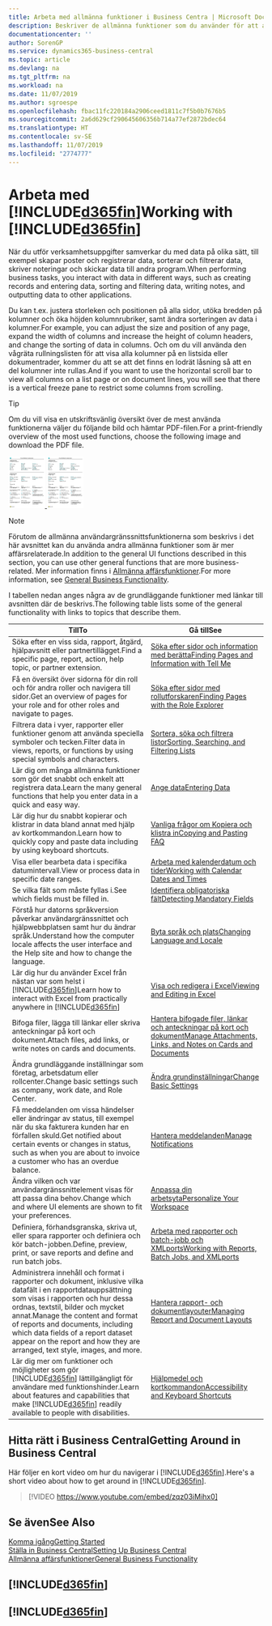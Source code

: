 ```yaml
---
title: Arbeta med allmänna funktioner i Business Centra | Microsoft Docs
description: Beskriver de allmänna funktioner som du använder för att arbeta med data i Business Central, till exempel för att ange värden, sortera data och ändra vyer.
documentationcenter: ''
author: SorenGP
ms.service: dynamics365-business-central
ms.topic: article
ms.devlang: na
ms.tgt_pltfrm: na
ms.workload: na
ms.date: 11/07/2019
ms.author: sgroespe
ms.openlocfilehash: fbac11fc220184a2906ceed1811c7f5b0b7676b5
ms.sourcegitcommit: 2a6d629cf290645606356b714a77ef2872bdec64
ms.translationtype: HT
ms.contentlocale: sv-SE
ms.lasthandoff: 11/07/2019
ms.locfileid: "2774777"
---
```

# <a name="working-with-included365finincludesd365fin_mdmd"></a><span data-ttu-id="38f88-103">Arbeta med [!INCLUDE[d365fin](includes/d365fin_md.md)]</span><span class="sxs-lookup"><span data-stu-id="38f88-103">Working with [!INCLUDE[d365fin](includes/d365fin_md.md)]</span></span>
<span data-ttu-id="38f88-104">När du utför verksamhetsuppgifter samverkar du med data på olika sätt, till exempel skapar poster och registrerar data, sorterar och filtrerar data, skriver noteringar och skickar data till andra program.</span><span class="sxs-lookup"><span data-stu-id="38f88-104">When performing business tasks, you interact with data in different ways, such as creating records and entering data, sorting and filtering data, writing notes, and outputting data to other applications.</span></span>

<span data-ttu-id="38f88-105">Du kan t.ex. justera storleken och positionen på alla sidor, utöka bredden på kolumner och öka höjden kolumnrubriker, samt ändra sorteringen av data i kolumner.</span><span class="sxs-lookup"><span data-stu-id="38f88-105">For example, you can adjust the size and position of any page, expand the width of columns and increase the height of column headers, and change the sorting of data in columns.</span></span> <span data-ttu-id="38f88-106">Och om du vill använda den vågräta rullningslisten för att visa alla kolumner på en listsida eller dokumentrader, kommer du att se att det finns en lodrät låsning så att en del kolumner inte rullas.</span><span class="sxs-lookup"><span data-stu-id="38f88-106">And if you want to use the horizontal scroll bar to view all columns on a list page or on document lines, you will see that there is a vertical freeze pane to restrict some columns from scrolling.</span></span>

> [!TIP]
> <span data-ttu-id="38f88-107">Om du vill visa en utskriftsvänlig översikt över de mest använda funktionerna väljer du följande bild och hämtar PDF-filen.</span><span class="sxs-lookup"><span data-stu-id="38f88-107">For a print-friendly overview of the most used functions, choose the following image and download the PDF file.</span></span>
>
> <span data-ttu-id="38f88-108">[ ![](media/cheat_sheet_inline.png) ](media/cheat_sheet.pdf)</span><span class="sxs-lookup"><span data-stu-id="38f88-108">[ ![](media/cheat_sheet_inline.png) ](media/cheat_sheet.pdf)</span></span>

> [!NOTE]
> <span data-ttu-id="38f88-109">Förutom de allmänna användargränssnittsfunktionerna som beskrivs i det här avsnittet kan du använda andra allmänna funktioner som är mer affärsrelaterade.</span><span class="sxs-lookup"><span data-stu-id="38f88-109">In addition to the general UI functions described in this section, you can use other general functions that are more business-related.</span></span> <span data-ttu-id="38f88-110">Mer information finns i [Allmänna affärsfunktioner](ui-across-business-areas.md).</span><span class="sxs-lookup"><span data-stu-id="38f88-110">For more information, see [General Business Functionality](ui-across-business-areas.md).</span></span>

<span data-ttu-id="38f88-111">I tabellen nedan anges några av de grundläggande funktioner med länkar till avsnitten där de beskrivs.</span><span class="sxs-lookup"><span data-stu-id="38f88-111">The following table lists some of the general functionality with links to topics that describe them.</span></span>

| <span data-ttu-id="38f88-112">Till</span><span class="sxs-lookup"><span data-stu-id="38f88-112">To</span></span> | <span data-ttu-id="38f88-113">Gå till</span><span class="sxs-lookup"><span data-stu-id="38f88-113">See</span></span> |
| --- | --- |
|<span data-ttu-id="38f88-114">Söka efter en viss sida, rapport, åtgärd, hjälpavsnitt eller partnertillägget.</span><span class="sxs-lookup"><span data-stu-id="38f88-114">Find a specific page, report, action, help topic, or partner extension.</span></span> |[<span data-ttu-id="38f88-115">Söka efter sidor och information med berätta</span><span class="sxs-lookup"><span data-stu-id="38f88-115">Finding Pages and Information with Tell Me</span></span>](ui-search.md) |
|<span data-ttu-id="38f88-116">Få en översikt över sidorna för din roll och för andra roller och navigera till sidor.</span><span class="sxs-lookup"><span data-stu-id="38f88-116">Get an overview of pages for your role and for other roles and navigate to pages.</span></span>|[<span data-ttu-id="38f88-117">Söka efter sidor med rollutforskaren</span><span class="sxs-lookup"><span data-stu-id="38f88-117">Finding Pages with the Role Explorer</span></span>](ui-role-explorer.md)|
| <span data-ttu-id="38f88-118">Filtrera data i vyer, rapporter eller funktioner genom att använda speciella symboler och tecken.</span><span class="sxs-lookup"><span data-stu-id="38f88-118">Filter data in views, reports, or functions by using special symbols and characters.</span></span> |[<span data-ttu-id="38f88-119">Sortera, söka och filtrera listor</span><span class="sxs-lookup"><span data-stu-id="38f88-119">Sorting, Searching, and Filtering Lists</span></span>](ui-enter-criteria-filters.md) |
|<span data-ttu-id="38f88-120">Lär dig om många allmänna funktioner som gör det snabbt och enkelt att registrera data.</span><span class="sxs-lookup"><span data-stu-id="38f88-120">Learn the many general functions that help you enter data in a quick and easy way.</span></span>|[<span data-ttu-id="38f88-121">Ange data</span><span class="sxs-lookup"><span data-stu-id="38f88-121">Entering Data</span></span>](ui-enter-data.md)|
|<span data-ttu-id="38f88-122">Lär dig hur du snabbt kopierar och klistrar in data bland annat med hjälp av kortkommandon.</span><span class="sxs-lookup"><span data-stu-id="38f88-122">Learn how to quickly copy and paste data including by using keyboard shortcuts.</span></span>|[<span data-ttu-id="38f88-123">Vanliga frågor om Kopiera och klistra in</span><span class="sxs-lookup"><span data-stu-id="38f88-123">Copying and Pasting FAQ</span></span>](ui-copy-paste.md)|
| <span data-ttu-id="38f88-124">Visa eller bearbeta data i specifika datumintervall.</span><span class="sxs-lookup"><span data-stu-id="38f88-124">View or process data in specific date ranges.</span></span> |[<span data-ttu-id="38f88-125">Arbeta med kalenderdatum och tider</span><span class="sxs-lookup"><span data-stu-id="38f88-125">Working with Calendar Dates and Times</span></span>](ui-enter-date-ranges.md) |
| <span data-ttu-id="38f88-126">Se vilka fält som måste fyllas i.</span><span class="sxs-lookup"><span data-stu-id="38f88-126">See which fields must be filled in.</span></span> |[<span data-ttu-id="38f88-127">Identifiera obligatoriska fält</span><span class="sxs-lookup"><span data-stu-id="38f88-127">Detecting Mandatory Fields</span></span>](ui-mandatory-fields.md) |
|<span data-ttu-id="38f88-128">Förstå hur datorns språkversion påverkar användargränssnittet och hjälpwebbplatsen samt hur du ändrar språk.</span><span class="sxs-lookup"><span data-stu-id="38f88-128">Understand how the computer locale affects the user interface and the Help site and how to change the language.</span></span>|[<span data-ttu-id="38f88-129">Byta språk och plats</span><span class="sxs-lookup"><span data-stu-id="38f88-129">Changing Language and Locale</span></span>](about-locale-language.md)|
|<span data-ttu-id="38f88-130">Lär dig hur du använder Excel från nästan var som helst i [!INCLUDE[d365fin](includes/d365fin_md.md)]</span><span class="sxs-lookup"><span data-stu-id="38f88-130">Learn how to interact with Excel from practically anywhere in [!INCLUDE[d365fin](includes/d365fin_md.md)]</span></span>|[<span data-ttu-id="38f88-131">Visa och redigera i Excel</span><span class="sxs-lookup"><span data-stu-id="38f88-131">Viewing and Editing in Excel</span></span>](across-work-with-excel.md)|
|<span data-ttu-id="38f88-132">Bifoga filer, lägga till länkar eller skriva anteckningar på kort och dokument.</span><span class="sxs-lookup"><span data-stu-id="38f88-132">Attach files, add links, or write notes on cards and documents.</span></span>|[<span data-ttu-id="38f88-133">Hantera bifogade filer, länkar och anteckningar på kort och dokument</span><span class="sxs-lookup"><span data-stu-id="38f88-133">Manage Attachments, Links, and Notes on Cards and Documents</span></span>](ui-how-add-link-to-record.md)|
| <span data-ttu-id="38f88-134">Ändra grundläggande inställningar som företag, arbetsdatum eller rollcenter.</span><span class="sxs-lookup"><span data-stu-id="38f88-134">Change basic settings such as company, work date, and Role Center.</span></span> |[<span data-ttu-id="38f88-135">Ändra grundinställningar</span><span class="sxs-lookup"><span data-stu-id="38f88-135">Change Basic Settings</span></span>](ui-change-basic-settings.md) |
|<span data-ttu-id="38f88-136">Få meddelanden om vissa händelser eller ändringar av status, till exempel när du ska fakturera kunden har en förfallen skuld.</span><span class="sxs-lookup"><span data-stu-id="38f88-136">Get notified about certain events or changes in status, such as when you are about to invoice a customer who has an overdue balance.</span></span>|[<span data-ttu-id="38f88-137">Hantera meddelanden</span><span class="sxs-lookup"><span data-stu-id="38f88-137">Manage Notifications</span></span>](ui-smart-notifications.md)|
| <span data-ttu-id="38f88-138">Ändra vilken och var användargränssnittelement visas för att passa dina behov.</span><span class="sxs-lookup"><span data-stu-id="38f88-138">Change which and where UI elements are shown to fit your preferences.</span></span>|[<span data-ttu-id="38f88-139">Anpassa din arbetsyta</span><span class="sxs-lookup"><span data-stu-id="38f88-139">Personalize Your Workspace</span></span>](ui-personalization-user.md) |
|<span data-ttu-id="38f88-140">Definiera, förhandsgranska, skriva ut, eller spara rapporter och definiera och kör batch-jobben.</span><span class="sxs-lookup"><span data-stu-id="38f88-140">Define, preview, print, or save reports and define and run batch jobs.</span></span>|[<span data-ttu-id="38f88-141">Arbeta med rapporter och batch-jobb och XMLports</span><span class="sxs-lookup"><span data-stu-id="38f88-141">Working with Reports, Batch Jobs, and XMLports</span></span>](ui-work-report.md)|
| <span data-ttu-id="38f88-142">Administrera innehåll och format i rapporter och dokument, inklusive vilka datafält i en rapportdatauppsättning som visas i rapporten och hur dessa ordnas, textstil, bilder och mycket annat.</span><span class="sxs-lookup"><span data-stu-id="38f88-142">Manage the content and format of reports and documents, including which data fields of a report dataset appear on the report and how they are arranged, text style, images, and more.</span></span>|[<span data-ttu-id="38f88-143">Hantera rapport- och dokumentlayouter</span><span class="sxs-lookup"><span data-stu-id="38f88-143">Managing Report and Document Layouts</span></span>](ui-manage-report-layouts.md) |
|<span data-ttu-id="38f88-144">Lär dig mer om funktioner och möjligheter som gör [!INCLUDE[d365fin](includes/d365fin_md.md)] lättillgängligt för användare med funktionshinder.</span><span class="sxs-lookup"><span data-stu-id="38f88-144">Learn about features and capabilities that make [!INCLUDE[d365fin](includes/d365fin_md.md)] readily available to people with disabilities.</span></span>|[<span data-ttu-id="38f88-145">Hjälpmedel och kortkommandon</span><span class="sxs-lookup"><span data-stu-id="38f88-145">Accessibility and Keyboard Shortcuts</span></span>](ui-accessibility.md)|

## <a name="getting-around-in-business-central"></a><span data-ttu-id="38f88-146">Hitta rätt i Business Central</span><span class="sxs-lookup"><span data-stu-id="38f88-146">Getting Around in Business Central</span></span>
<span data-ttu-id="38f88-147">Här följer en kort video om hur du navigerar i [!INCLUDE[d365fin](includes/d365fin_md.md)].</span><span class="sxs-lookup"><span data-stu-id="38f88-147">Here's a short video about how to get around in [!INCLUDE[d365fin](includes/d365fin_md.md)].</span></span>

> [!VIDEO https://www.youtube.com/embed/zqz03iMihx0]

## <a name="see-also"></a><span data-ttu-id="38f88-148">Se även</span><span class="sxs-lookup"><span data-stu-id="38f88-148">See Also</span></span>
[<span data-ttu-id="38f88-149">Komma igång</span><span class="sxs-lookup"><span data-stu-id="38f88-149">Getting Started</span></span>](product-get-started.md)  
[<span data-ttu-id="38f88-150">Ställa in Business Central</span><span class="sxs-lookup"><span data-stu-id="38f88-150">Setting Up Business Central</span></span>](setup.md)  
[<span data-ttu-id="38f88-151">Allmänna affärsfunktioner</span><span class="sxs-lookup"><span data-stu-id="38f88-151">General Business Functionality</span></span>](ui-across-business-areas.md)  

## [!INCLUDE[d365fin](includes/free_trial_md.md)]  
## [!INCLUDE[d365fin](includes/training_link_md.md)]
